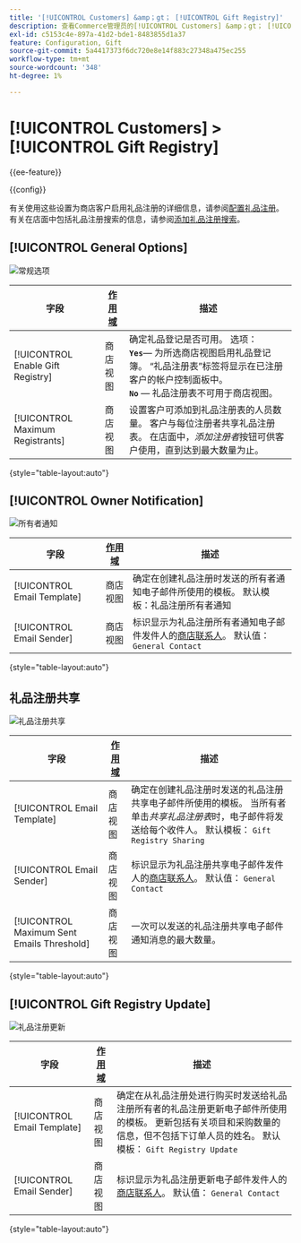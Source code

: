 ```yaml
---
title: '[!UICONTROL Customers] &amp；gt； [!UICONTROL Gift Registry]'
description: 查看Commerce管理员的[!UICONTROL Customers] &amp；gt； [!UICONTROL Gift Registry]页面上的配置设置。
exl-id: c5153c4e-897a-41d2-bde1-8483855d1a37
feature: Configuration, Gift
source-git-commit: 5a4417373f6dc720e8e14f883c27348a475ec255
workflow-type: tm+mt
source-wordcount: '348'
ht-degree: 1%

---
```


# [!UICONTROL Customers] > [!UICONTROL Gift Registry]

{{ee-feature}}

{{config}}

有关使用这些设置为商店客户启用礼品注册的详细信息，请参阅[配置礼品注册](../../merchandising-promotions/gift-registry-configure.md)。 有关在店面中包括礼品注册搜索的信息，请参阅[添加礼品注册搜索](../../merchandising-promotions/gift-registry-search.md)。

## [!UICONTROL General Options]

![常规选项](./assets/gift-registry-general-options.png)<!-- zoom -->

<!-- [General Options](https://experienceleague.adobe.com/en/docs/commerce-admin/marketing/merchandising/gift-registry/gift-registry-configure) -->

| 字段 | [作用域](../../getting-started/websites-stores-views.md#scope-settings) | 描述 |
|--- |--- |--- |
| [!UICONTROL Enable Gift Registry] | 商店视图 | 确定礼品登记是否可用。 选项： <br/>**`Yes`**— 为所选商店视图启用礼品登记簿。 “礼品注册表”标签将显示在已注册客户的帐户控制面板中。<br/>**`No`** — 礼品注册表不可用于商店视图。 |
| [!UICONTROL Maximum Registrants] | 商店视图 | 设置客户可添加到礼品注册表的人员数量。 客户与每位注册者共享礼品注册表。 在店面中，_添加注册者_&#x200B;按钮可供客户使用，直到达到最大数量为止。 |

{style="table-layout:auto"}

## [!UICONTROL Owner Notification]

![所有者通知](./assets/gift-registry-owner-notification.png)<!-- zoom -->

<!-- [Owner Notification](https://experienceleague.adobe.com/en/docs/commerce-admin/marketing/merchandising/gift-registry/gift-registry-configure) -->

| 字段 | [作用域](../../getting-started/websites-stores-views.md#scope-settings) | 描述 |
|--- |--- |--- |
| [!UICONTROL Email Template] | 商店视图 | 确定在创建礼品注册时发送的所有者通知电子邮件所使用的模板。 默认模板：礼品注册所有者通知 |
| [!UICONTROL Email Sender] | 商店视图 | 标识显示为礼品注册所有者通知电子邮件发件人的[商店联系人](../../getting-started/store-details.md#store-email-addresses)。 默认值： `General Contact` |

{style="table-layout:auto"}

## 礼品注册共享

![礼品注册共享](./assets/gift-registry-gift-registry-sharing.png)<!-- zoom -->

<!-- Gift Registry Sharing](https://experienceleague.adobe.com/en/docs/commerce-admin/marketing/merchandising/gift-registry/gift-registry-configure) -->

| 字段 | [作用域](../../getting-started/websites-stores-views.md#scope-settings) | 描述 |
|--- |--- |--- |
| [!UICONTROL Email Template] | 商店视图 | 确定在创建礼品注册时发送的礼品注册共享电子邮件所使用的模板。 当所有者单击&#x200B;_共享礼品注册表_&#x200B;时，电子邮件将发送给每个收件人。 默认模板： `Gift Registry Sharing` |
| [!UICONTROL Email Sender] | 商店视图 | 标识显示为礼品注册共享电子邮件发件人的[商店联系人](../../getting-started/store-details.md#store-email-addresses)。 默认值： `General Contact` |
| [!UICONTROL Maximum Sent Emails Threshold] | 商店视图 | 一次可以发送的礼品注册共享电子邮件通知消息的最大数量。 |

{style="table-layout:auto"}

## [!UICONTROL Gift Registry Update]

![礼品注册更新](./assets/gift-registry-gift-registry-update.png)<!-- zoom -->

<!-- [Gift Registry Update](https://experienceleague.adobe.com/en/docs/commerce-admin/marketing/merchandising/gift-registry/gift-registry-configure) -->

| 字段 | [作用域](../../getting-started/websites-stores-views.md#scope-settings) | 描述 |
|--- |--- |--- |
| [!UICONTROL Email Template] | 商店视图 | 确定在从礼品注册处进行购买时发送给礼品注册所有者的礼品注册更新电子邮件所使用的模板。 更新包括有关项目和采购数量的信息，但不包括下订单人员的姓名。 默认模板： `Gift Registry Update` |
| [!UICONTROL Email Sender] | 商店视图 | 标识显示为礼品注册更新电子邮件发件人的[商店联系人](../../getting-started/store-details.md#store-email-addresses)。 默认值： `General Contact` |

{style="table-layout:auto"}
